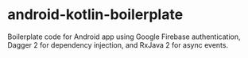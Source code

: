 # android-kotlin-boilerplate
Boilerplate code for Android app using Google Firebase authentication, Dagger 2 for dependency injection, and RxJava 2 for async events.
